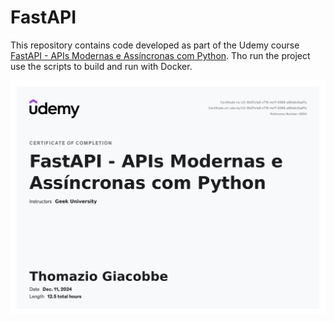 # FastAPI

This repository contains code developed as part of the Udemy course [FastAPI - APIs Modernas e Assíncronas com Python](https://www.udemy.com/course/fastapi-apis-modernas-e-assincronas-com-python/). Tho run the project use the scripts to build and run with Docker.

![](certificate.jpg)